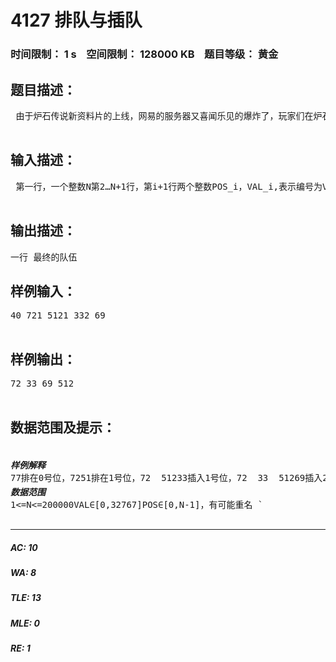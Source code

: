 # 4127 排队与插队   
### 时间限制： 1 s&nbsp;&nbsp;&nbsp;&nbsp;空间限制： 128000 KB&nbsp;&nbsp;&nbsp;&nbsp;题目等级： 黄金  
## 题目描述：  

<pre>
 由于炉石传说新资料片的上线，网易的服务器又喜闻乐见的爆炸了，玩家们在炉石旅店门口排起了长队。每当这种时候就会有插队者出现。现在炉石旅店打开了一个新的入口，有N个人前来排（插）队，旅店老板想知道最终队伍会是什么；  

</pre>
  
  
## 输入描述：  

<pre>
 第一行，一个整数N第2…N+1行，第i+1行两个整数POS_i，VAL_i,表示编号为VAL_i的人将要插入POS_i位置。  

</pre>
  
  
## 输出描述：  

<pre>
一行 最终的队伍
</pre>
  
  
## 样例输入：  

<pre>
40 721 5121 332 69  

</pre>
  
  
## 样例输出：  

<pre>
72 33 69 512  

</pre>
  
  
## 数据范围及提示：  

<pre>
              <h5 style="margin: 3px 0 0">样例解释</h5>77排在0号位，7251排在1号位，72  51233插入1号位，72  33  51269插入2号位，72  33  69  512<h5 style="margin: 3px 0 0">数据范围</h5>1<=N<=200000VAL∈[0,32767]POS∈[0,N-1]，有可能重名 `  

</pre>
  
  
***  

##### AC: 10  
##### WA: 8  
##### TLE: 13  
##### MLE: 0  
##### RE: 1  
